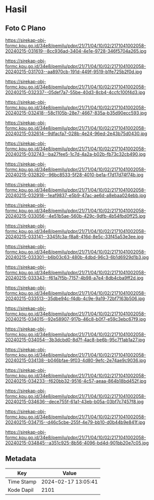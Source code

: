 # Hasil

## Foto C Plano

https://sirekap-obj-formc.kpu.go.id/34e8/pemilu/pdpr/21/71/04/10/02/2171041002058-20240215-031619--8cc936ad-3404-4e1e-9728-346f5704a265.jpg

https://sirekap-obj-formc.kpu.go.id/34e8/pemilu/pdpr/21/71/04/10/02/2171041002058-20240215-031703--aa8970cb-191d-449f-9519-b1fe725b2f0d.jpg

https://sirekap-obj-formc.kpu.go.id/34e8/pemilu/pdpr/21/71/04/10/02/2171041002058-20240215-032337--05def7a7-55be-40d3-8cb4-4ccfc100f4d3.jpg

https://sirekap-obj-formc.kpu.go.id/34e8/pemilu/pdpr/21/71/04/10/02/2171041002058-20240215-032418--58c1105b-28e7-4667-835a-b35d90ecc593.jpg

https://sirekap-obj-formc.kpu.go.id/34e8/pemilu/pdpr/21/71/04/10/02/2171041002058-20240215-032614--9dfacfa7-028b-4e24-96ed-2e43b75d0430.jpg

https://sirekap-obj-formc.kpu.go.id/34e8/pemilu/pdpr/21/71/04/10/02/2171041002058-20240215-032743--ba27fee5-1c7d-4a2a-b02b-fb73c32cb490.jpg

https://sirekap-obj-formc.kpu.go.id/34e8/pemilu/pdpr/21/71/04/10/02/2171041002058-20240215-032820--96bc8533-5f28-4010-be1a-f7d17d74f74b.jpg

https://sirekap-obj-formc.kpu.go.id/34e8/pemilu/pdpr/21/71/04/10/02/2171041002058-20240215-032918--1eaf9837-e5b9-47ac-ae6d-a8ebaa024ebb.jpg

https://sirekap-obj-formc.kpu.go.id/34e8/pemilu/pdpr/21/71/04/10/02/2171041002058-20240215-033056--4e51b5ae-560b-429c-9dfb-4b54fbd0ff25.jpg

https://sirekap-obj-formc.kpu.go.id/34e8/pemilu/pdpr/21/71/04/10/02/2171041002058-20240215-033141--3345fc3a-f8a8-416d-8e5c-33f45a53e3ee.jpg

https://sirekap-obj-formc.kpu.go.id/34e8/pemilu/pdpr/21/71/04/10/02/2171041002058-20240215-033301--b6b03c63-480b-4dbd-96c3-6b1d6929d1b3.jpg

https://sirekap-obj-formc.kpu.go.id/34e8/pemilu/pdpr/21/71/04/10/02/2171041002058-20240215-033343--f61a7f5b-7157-4b98-a7e4-8db4cba9ff2d.jpg

https://sirekap-obj-formc.kpu.go.id/34e8/pemilu/pdpr/21/71/04/10/02/2171041002058-20240215-033513--35dbe94c-f4db-4c9e-9a19-72bf7163b506.jpg

https://sirekap-obj-formc.kpu.go.id/34e8/pemilu/pdpr/21/71/04/10/02/2171041002058-20240215-034015--92e58907-917b-46c8-b0f7-e59c3ebc67f9.jpg

https://sirekap-obj-formc.kpu.go.id/34e8/pemilu/pdpr/21/71/04/10/02/2171041002058-20240215-034054--3b3dcbd0-8d7f-4ac8-be6b-95c7f1ab1a27.jpg

https://sirekap-obj-formc.kpu.go.id/34e8/pemilu/pdpr/21/71/04/10/02/2171041002058-20240215-034138--b046bfae-9f03-4d80-9efc-2e74ae9c9036.jpg

https://sirekap-obj-formc.kpu.go.id/34e8/pemilu/pdpr/21/71/04/10/02/2171041002058-20240215-034233--f620bb32-9516-4c57-aeaa-864b18bd452f.jpg

https://sirekap-obj-formc.kpu.go.id/34e8/pemilu/pdpr/21/71/04/10/02/2171041002058-20240215-034636--dece755f-61a1-43eb-b05a-03bf7c7457f8.jpg

https://sirekap-obj-formc.kpu.go.id/34e8/pemilu/pdpr/21/71/04/10/02/2171041002058-20240215-034715--d46c5cbe-255f-4e79-bb10-d0b44b9e841f.jpg

https://sirekap-obj-formc.kpu.go.id/34e8/pemilu/pdpr/21/71/04/10/02/2171041002058-20240215-034845--a351c925-8b56-4096-bd4d-901bb20e7c05.jpg


## Metadata

| Key        | Value               |
| ---------- | ------------------- |
| Time Stamp | 2024-02-17 13:05:41 |
| Kode Dapil | 2101                |



